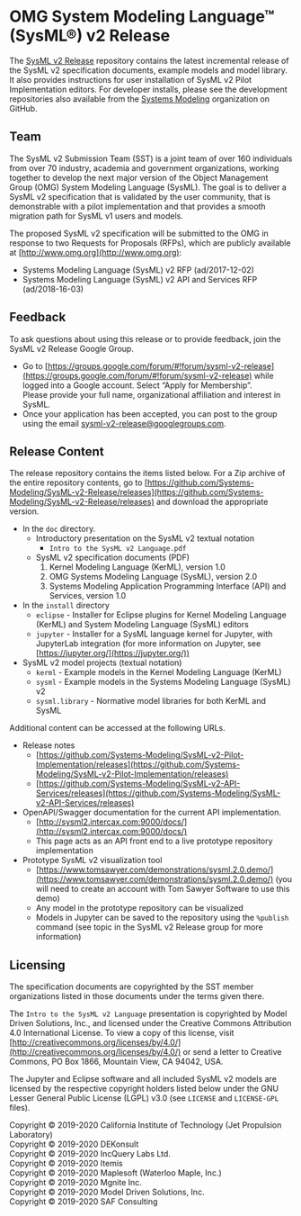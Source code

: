 # OMG System Modeling Language™ (SysML®) v2 Release

The [SysML v2 Release](https://github.com/Systems-Modeling/SysML-v2-Release) repository contains the latest incremental release of the SysML v2 specification documents, 
example models and model library. It also provides instructions for user installation of SysML v2 Pilot Implementation editors. For developer installs, please see the
development repositories also available from the [Systems Modeling](https://github.com/Systems-Modeling) organization on GitHub.

## Team

The SysML v2 Submission Team (SST) is a joint team of over 160 individuals from over 70 industry, academia and government organizations, 
working together to develop the next major version of the Object Management Group (OMG) System Modeling Language (SysML). 
The goal is to deliver a SysML v2 specification that is validated by the user community, that is demonstrable with a pilot implementation 
and that provides a smooth migration path for SysML v1 users and models.

The proposed SysML v2 specification will be submitted to the OMG in response to two Requests for Proposals (RFPs), which are publicly available at [http://www.omg.org](http://www.omg.org):

   * Systems Modeling Language (SysML) v2 RFP (ad/2017-12-02)
   * Systems Modeling Language (SysML) v2 API and Services RFP (ad/2018-16-03)

## Feedback

To ask questions about using this release or to provide feedback, join the SysML v2 Release Google Group.

   * Go to [https://groups.google.com/forum/#!forum/sysml-v2-release](https://groups.google.com/forum/#!forum/sysml-v2-release) while logged into a Google account. Select “Apply for Membership”. <br/>
     Please provide your full name, organizational affiliation and interest in SysML.
   * Once your application has been accepted, you can post to the group using the email 
     [sysml-v2-release@googlegroups.com](mailto:sysml-v2-release@googlegroups.com). 
 
## Release Content

The release repository contains the items listed below. For a Zip archive of the entire repository contents, go to 
[https://github.com/Systems-Modeling/SysML-v2-Release/releases](https://github.com/Systems-Modeling/SysML-v2-Release/releases) and download the appropriate version.

  * In the `doc` directory.
    * Introductory presentation on the SysML v2 textual notation
        * `Intro to the SysML v2 Language.pdf`
    * SysML v2 specification documents (PDF)
        1. Kernel Modeling Language (KerML), version 1.0
        2. OMG Systems Modeling Language (SysML), version 2.0
        3. Systems Modeling Application Programming Interface (API) and Services, version 1.0
  * In the `install` directory
    * `eclipse` - Installer for Eclipse plugins for Kernel Modeling Language (KerML) and System Modeling Language (SysML) editors
    * `jupyter` - Installer for a SysML language kernel for Jupyter, with JupyterLab integration 
      (for more information on Jupyter, see [https://jupyter.org/](https://jupyter.org/))
  * SysML v2 model projects (textual notation)
      * `kerml` - Example models in the Kernel Modeling Language (KerML)
      * `sysml` - Example models in the Systems Modeling Language (SysML) v2
      * `sysml.library` - Normative model libraries for both KerML and SysML
  
Additional content can be accessed at the following URLs.

  * Release notes
     * [https://github.com/Systems-Modeling/SysML-v2-Pilot-Implementation/releases](https://github.com/Systems-Modeling/SysML-v2-Pilot-Implementation/releases)
     * [https://github.com/Systems-Modeling/SysML-v2-API-Services/releases](https://github.com/Systems-Modeling/SysML-v2-API-Services/releases)
  * OpenAPI/Swagger documentation for the current API implementation.
    * [http://sysml2.intercax.com:9000/docs/](http://sysml2.intercax.com:9000/docs/)
    * This page acts as an API front end to a live prototype repository implementation
  * Prototype SysML v2 visualization tool
    * [https://www.tomsawyer.com/demonstrations/sysml.2.0.demo/](https://www.tomsawyer.com/demonstrations/sysml.2.0.demo/) 
      (you will need to create an account with Tom Sawyer Software to use this demo)
    * Any model in the prototype repository can be visualized
    * Models in Jupyter can be saved to the repository using the `%publish` command 
      (see topic in the SysML v2 Release group for more information)
 
## Licensing

The specification documents are copyrighted by the SST member organizations listed in those documents under the terms given there.

The `Intro to the SysML v2 Language` presentation is copyrighted by Model Driven Solutions, Inc., and licensed under the Creative Commons Attribution 4.0 
International License. To view a copy of this license, visit [http://creativecommons.org/licenses/by/4.0/](http://creativecommons.org/licenses/by/4.0/) 
or send a letter to Creative Commons, PO Box 1866, Mountain View, CA 94042, USA.

The Jupyter and Eclipse software and all included SysML v2 models are licensed by the respective copyright holders listed below 
under the GNU Lesser General Public License (LGPL) v3.0 (see `LICENSE` and `LICENSE-GPL` files).

Copyright © 2019-2020 California Institute of Technology (Jet Propulsion Laboratory) <br/>
Copyright © 2019-2020 DEKonsult <br/>
Copyright © 2019-2020 IncQuery Labs Ltd. <br/>
Copyright © 2019-2020 Itemis <br/>
Copyright © 2019-2020 Maplesoft (Waterloo Maple, Inc.) <br/>
Copyright © 2019-2020 Mgnite Inc. <br/>
Copyright © 2019-2020 Model Driven Solutions, Inc. <br/>
Copyright © 2019-2020 SAF Consulting
